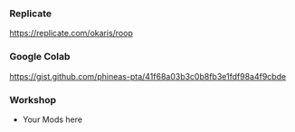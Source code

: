 ### Replicate

https://replicate.com/okaris/roop

### Google Colab

https://gist.github.com/phineas-pta/41f68a03b3c0b8fb3e1fdf98a4f9cbde

### Workshop

- Your Mods here